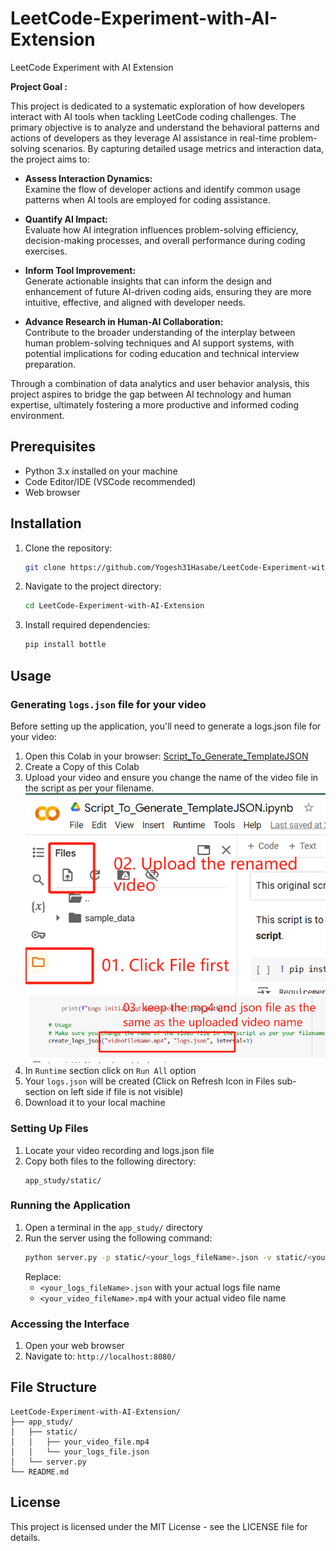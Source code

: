 # LeetCode-Experiment-with-AI-Extension
LeetCode Experiment with AI Extension

**Project Goal :**

This project is dedicated to a systematic exploration of how developers interact with AI tools when tackling LeetCode coding challenges. The primary objective is to analyze and understand the behavioral patterns and actions of developers as they leverage AI assistance in real-time problem-solving scenarios. By capturing detailed usage metrics and interaction data, the project aims to:

- **Assess Interaction Dynamics:**  
  Examine the flow of developer actions and identify common usage patterns when AI tools are employed for coding assistance.

- **Quantify AI Impact:**  
  Evaluate how AI integration influences problem-solving efficiency, decision-making processes, and overall performance during coding exercises.

- **Inform Tool Improvement:**  
  Generate actionable insights that can inform the design and enhancement of future AI-driven coding aids, ensuring they are more intuitive, effective, and aligned with developer needs.

- **Advance Research in Human-AI Collaboration:**  
  Contribute to the broader understanding of the interplay between human problem-solving techniques and AI support systems, with potential implications for coding education and technical interview preparation.

Through a combination of data analytics and user behavior analysis, this project aspires to bridge the gap between AI technology and human expertise, ultimately fostering a more productive and informed coding environment.


## Prerequisites

- Python 3.x installed on your machine
- Code Editor/IDE (VSCode recommended)
- Web browser


## Installation

1. Clone the repository:
   ```bash
   git clone https://github.com/Yogesh31Hasabe/LeetCode-Experiment-with-AI-Extension.git
   ```

2. Navigate to the project directory:
   ```bash
   cd LeetCode-Experiment-with-AI-Extension
   ```

3. Install required dependencies:
   ```bash
   pip install bottle
   ```


## Usage

### Generating `logs.json` file for your video

Before setting up the application, you'll need to generate a logs.json file for your video:

1. Open this Colab in your browser: [Script_To_Generate_TemplateJSON](https://colab.research.google.com/drive/1qN7YgMG7Z6Z3dE8CITzBDamhl70sj9Q3?usp=sharing)
2. Create a Copy of this Colab
3. Upload your video and ensure you change the name of the video file in the script as per your filename. ![step1](readmepic/step1.png)
![step2](readmepic/step2.png)
4. In `Runtime` section click on `Run All` option
5. Your `logs.json` will be created (Click on Refresh Icon in Files sub-section on left side if file is not visible)
6. Download it to your local machine

### Setting Up Files

1. Locate your video recording and logs.json file
2. Copy both files to the following directory:
   ```
   app_study/static/
   ```

### Running the Application

1. Open a terminal in the `app_study/` directory
2. Run the server using the following command:
   ```bash
   python server.py -p static/<your_logs_fileName>.json -v static/<your_video_fileName>.mp4
   ```
   Replace:
   - `<your_logs_fileName>.json` with your actual logs file name
   - `<your_video_fileName>.mp4` with your actual video file name

### Accessing the Interface

1. Open your web browser
2. Navigate to: `http://localhost:8080/`


## File Structure

```
LeetCode-Experiment-with-AI-Extension/
├── app_study/
│   ├── static/
│   │   ├── your_video_file.mp4
│   │   └── your_logs_file.json
│   └── server.py
└── README.md
```


## License

This project is licensed under the MIT License - see the LICENSE file for details.

